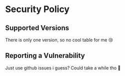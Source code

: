 # Security Policy

## Supported Versions

There is only one version, so no cool table for me 😢

## Reporting a Vulnerability

Just use github issues i guess?
Could take a while tho 🤔
